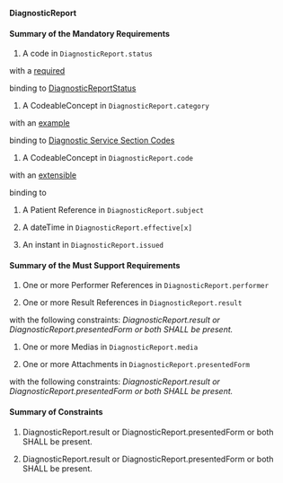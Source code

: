**DiagnosticReport**

#### Summary of the Mandatory Requirements
1.  A  code  in `DiagnosticReport.status`
with a [required](http://hl7.org/fhir/R4/terminologies.html#required)
 binding to [DiagnosticReportStatus](http://hl7.org/fhir/ValueSet/diagnostic-report-status)
1.  A  CodeableConcept  in `DiagnosticReport.category`
with an [example](http://hl7.org/fhir/R4/terminologies.html#example)
 binding to [Diagnostic Service Section Codes](http://hl7.org/fhir/ValueSet/diagnostic-service-sections)
1.  A  CodeableConcept  in `DiagnosticReport.code`
with an [extensible](http://hl7.org/fhir/R4/terminologies.html#extensible)
 binding to [](ValueSet-us-core-diagnosticreport-lab-codes.html)
1.  A Patient Reference  in `DiagnosticReport.subject`
1.  A  dateTime  in `DiagnosticReport.effective[x]`
1.  An  instant  in `DiagnosticReport.issued`

#### Summary of the Must Support Requirements
1. One or more Performer References  in `DiagnosticReport.performer`
1. One or more Result References  in `DiagnosticReport.result`
 with the following constraints: *DiagnosticReport.result or  DiagnosticReport.presentedForm or both SHALL be present.*
1. One or more  Medias  in `DiagnosticReport.media`
1. One or more  Attachments  in `DiagnosticReport.presentedForm`
 with the following constraints: *DiagnosticReport.result or  DiagnosticReport.presentedForm or both SHALL be present.*

#### Summary of Constraints
1. DiagnosticReport.result or  DiagnosticReport.presentedForm or both SHALL be present.
1. DiagnosticReport.result or  DiagnosticReport.presentedForm or both SHALL be present.